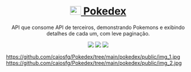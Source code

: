 <h1 align="center">
    <a href="/">
        <img src="https://assets.pokemon.com/assets/cms2/img/misc/countries/pt/country_detail_pokemon.png" alt="Web Loft" width="30" height="24">
                    Pokedex
    </a>
</h1>
<p align="center"> API que consome API de terceiros, demonstrando Pokemons 
e exibindo detalhes de cada um, com leve paginação.</p>

<p align="center">
    <img src="https://img.shields.io/static/v1?label=PHP&message=8&color=7159c1&style=for-the-badge&logo=ghost"/>
    <img src="https://img.shields.io/static/v1?label=LARAVEL&message=8&color=e63946&style=for-the-badge&logo=ghost"/>
    <img src="https://img.shields.io/static/v1?label=BOOTSTRAP&message=5&color=6930c3&style=for-the-badge&logo=ghost"/>
</p>


https://github.com/caiosfg/Pokedex/tree/main/pokedex/public/img_1.jpg
https://github.com/caiosfg/Pokedex/tree/main/pokedex/public/img_2.jpg